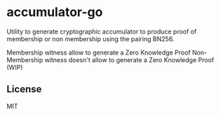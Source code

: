 # accumulator-go

Utility to generate cryptographic accumulator to produce proof of membership or non membership using the pairing
BN256. 

Membership witness allow to generate a Zero Knowledge Proof
Non-Membership witness doesn't allow to generate a Zero Knowledge Proof (WIP)

## License

MIT